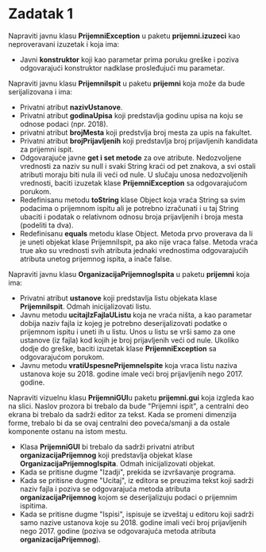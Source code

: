 # Zadatak 1

Napraviti javnu klasu **PrijemniException** u paketu **prijemni.izuzeci** kao neproveravani izuzetak i koja ima:
- Javni **konstruktor** koji kao parametar prima poruku greške i poziva odgovarajući konstruktor nadklase prosleđujući mu parametar.

Napraviti javnu klasu **PrijemniIspit** u paketu **prijemni** koja može da bude serijalizovana i ima:
- Privatni atribut **nazivUstanove**.
- Privatni atribut **godinaUpisa** koji predstavlja godinu upisa na koju se odnose podaci (npr. 2018).
- privatni atribut **brojMesta** koji predstvlja broj mesta za upis na fakultet.
- Privatni atribut **brojPrijavljenih** koji predstavlja broj prijavljenih kandidata za prijemni ispit.
- Odgovarajuće javne **get i set metode** za ove atribute. Nedozvoljene vrednosti za naziv su null i svaki String kraći od pet znakova, a svi ostali atributi moraju biti nula ili veći od nule. U slučaju unosa nedozvoljenih vrednosti, baciti izuzetak klase **PrijemniException** sa odgovarajućom porukom.
- Redefinisanu metodu **toString** klase Object koja vraća String sa svim podacima o prijemnom ispitu ali je potrebno izračunati i u taj String ubaciti i podatak o relativnom odnosu broja prijavljenih i broja mesta (podeliti ta dva).
- Redefinisanu **equals** metodu klase Object. Metoda prvo proverava da li je uneti objekat klase PrijemniIspit, pa ako nije vraca false. Metoda vraća true ako su vrednosti svih atributa jednaki vrednostima odgovarajućih atributa unetog prijemnog ispita, a inače false.

Napraviti javnu klasu **OrganizacijaPrijemnogIspita** u paketu **prijemni** koja ima:
- Privatni atribut **ustanove** koji predstavlja listu objekata klase **PrijemniIspit**. Odmah inicijalizovati listu.
- Javnu metodu **ucitajIzFajlaUListu** koja ne vraća ništa, a kao parametar dobija naziv fajla iz kojeg je potrebno deserijalizovati podatke o prijemnom ispitu i uneti ih u listu. Unos u listu se vrši samo za one ustanove (iz fajla) kod kojih je broj prijavljenih veći od nule. Ukoliko dodje do greške, baciti izuzetak klase **PrijemniException** sa odgovarajućom porukom.
- Javnu metodu **vratiUspesnePrijemneIspite** koja vraca listu naziva ustanova koje su 2018. godine imale veći broj prijavljenih nego 2017. godine.

Napraviti vizuelnu klasu **PrijemniGUI**u paketu **prijemni.gui** koja izgleda kao na slici. Naslov prozora bi trebalo da bude "Prijemni ispit", a centralni deo ekrana bi trebalo da sadrži editor za tekst. Kada se promeni dimenzija forme, trebalo bi da se ovaj centralni deo poveća/smanji a da ostale komponente ostanu na istom mestu.
- Klasa **PrijemniGUI** bi trebalo da sadrži privatni atribut **organizacijaPrijemnog** koji predstavlja objekat klase **OrganizacijaPrijemnogIspita**. Odmah inicijalizovati objekat.
- Kada se pritisne dugme "Izadji", prekida se izvršavanje programa.
- Kada se pritisne dugme "Ucitaj", iz editora se preuzima tekst koji sadrži naziv fajla i poziva se odgovarajuća metoda atributa **organizacijaPrijemnog** kojom se deserijalizuju podaci o prijemnim ispitima.
- Kada se pritisne dugme "Ispisi", ispisuje se izveštaj u editoru koji sadrži samo nazive ustanova koje su 2018. godine imali veći broj prijavljenih nego 2017. godine (poziva se odgovarajuća metoda atributa **organizacijaPrijemnog**).